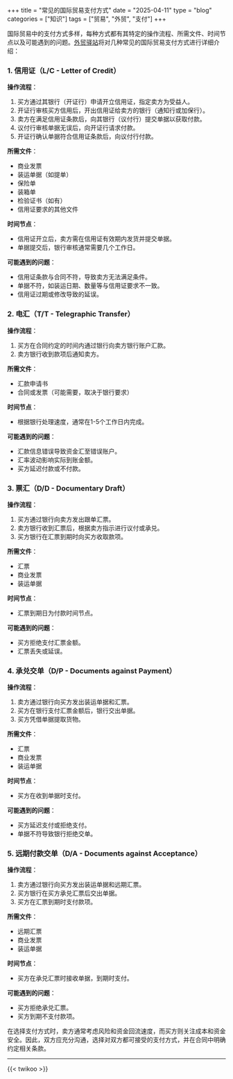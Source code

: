 +++
title = "常见的国际贸易支付方式"
date = "2025-04-11"
type = "blog"
categories = ["知识"]
tags = ["贸易", "外贸", "支付"]
+++



国际贸易中的支付方式多样，每种方式都有其特定的操作流程、所需文件、时间节点以及可能遇到的问题。[外贸驿站](/ "外贸人士必备的专业导航网站，外贸资源全汇聚，成长路上好帮手")将对几种常见的国际贸易支付方式进行详细介绍：

### 1. 信用证（L/C - Letter of Credit）
**操作流程**：
1. 买方通过其银行（开证行）申请开立信用证，指定卖方为受益人。
2. 开证行审核买方信用后，开出信用证给卖方的银行（通知行或加保行）。
3. 卖方在满足信用证条款后，向其银行（议付行）提交单据以获取付款。
4. 议付行审核单据无误后，向开证行请求付款。
5. 开证行确认单据符合信用证条款后，向议付行付款。

**所需文件**：
- 商业发票
- 装运单据（如提单）
- 保险单
- 装箱单
- 检验证书（如有）
- 信用证要求的其他文件

**时间节点**：
- 信用证开立后，卖方需在信用证有效期内发货并提交单据。
- 单据提交后，银行审核通常需要几个工作日。

**可能遇到的问题**：
- 信用证条款与合同不符，导致卖方无法满足条件。
- 单据不符，如装运日期、数量等与信用证要求不一致。
- 信用证过期或修改导致的延误。

### 2. 电汇（T/T - Telegraphic Transfer）
**操作流程**：
1. 买方在合同约定的时间内通过银行向卖方银行账户汇款。
2. 卖方银行收到款项后通知卖方。

**所需文件**：
- 汇款申请书
- 合同或发票（可能需要，取决于银行要求）

**时间节点**：
- 根据银行处理速度，通常在1-5个工作日内完成。

**可能遇到的问题**：
- 汇款信息错误导致资金汇至错误账户。
- 汇率波动影响实际到账金额。
- 买方延迟付款或不付款。

### 3. 票汇（D/D - Documentary Draft）
**操作流程**：
1. 买方通过银行向卖方发出跟单汇票。
2. 卖方银行收到汇票后，根据卖方指示进行议付或承兑。
3. 买方银行在汇票到期时向买方收取款项。

**所需文件**：
- 汇票
- 商业发票
- 装运单据

**时间节点**：
- 汇票到期日为付款时间节点。

**可能遇到的问题**：
- 买方拒绝支付汇票金额。
- 汇票丢失或延误。

### 4. 承兑交单（D/P - Documents against Payment）
**操作流程**：
1. 卖方通过银行向买方发出装运单据和汇票。
2. 买方在银行支付汇票金额后，银行交出单据。
3. 买方凭借单据提取货物。

**所需文件**：
- 汇票
- 商业发票
- 装运单据

**时间节点**：
- 买方在收到单据时支付。

**可能遇到的问题**：
- 买方延迟支付或拒绝支付。
- 单据不符导致银行拒绝交单。

### 5. 远期付款交单（D/A - Documents against Acceptance）
**操作流程**：
1. 卖方通过银行向买方发出装运单据和远期汇票。
2. 买方银行在买方承兑汇票后交出单据。
3. 买方在汇票到期时支付款项。

**所需文件**：
- 远期汇票
- 商业发票
- 装运单据

**时间节点**：
- 买方在承兑汇票时接收单据，到期时支付。

**可能遇到的问题**：
- 买方拒绝承兑汇票。
- 买方到期不支付款项。


在选择支付方式时，卖方通常考虑风险和资金回流速度，而买方则关注成本和资金安全。因此，双方应充分沟通，选择对双方都可接受的支付方式，并在合同中明确约定相关条款。


---

{{< twikoo >}}  <!-- 使用默认设置 -->